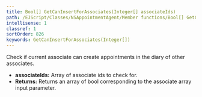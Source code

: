 ```yaml
---
title: Bool[] GetCanInsertForAssociates(Integer[] associateIds)
path: /EJScript/Classes/NSAppointmentAgent/Member functions/Bool[] GetCanInsertForAssociates(Integer[] p_0)
intellisense: 1
classref: 1
sortOrder: 826
keywords: GetCanInsertForAssociates(Integer[])
---
```



Check if current associate can create appointments in the diary of other associates.



* **associateIds:** Array of associate ids to check for.
* **Returns:** Returns an array of bool corresponding to the associate array input parameter.


